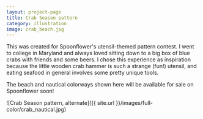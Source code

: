 ```yaml
---
layout: project-page
title: Crab Season pattern
category: illustration
image: crab_beach.jpg
---
```


This was created for Spoonflower's utensil-themed pattern contest. I went to college in Maryland and always loved sitting down to a big box of blue crabs with friends and some beers. I chose this experience as inspiration because the little wooden crab hammer is such a strange (fun!) utensil, and eating seafood in general involves some pretty unique tools. 

The beach and nautical colorways shown here will be available for sale on Spoonflower soon! 

![Crab Season pattern, alternate]({{ site.url }}/images/full-color/crab_nautical.jpg)